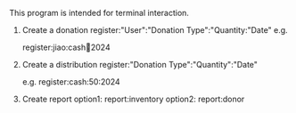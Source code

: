 This program is intended for terminal interaction.
1. Create a donation
   register:"User":"Donation Type":"Quantity:"Date"
   e.g.
   
   register:jiao:cash:100:2024
2. Create a distribution
   register:"Donation Type":"Quantity":"Date"

   e.g.
   register:cash:50:2024
3. Create report
   option1:
   report:inventory
   option2:
   report:donor
